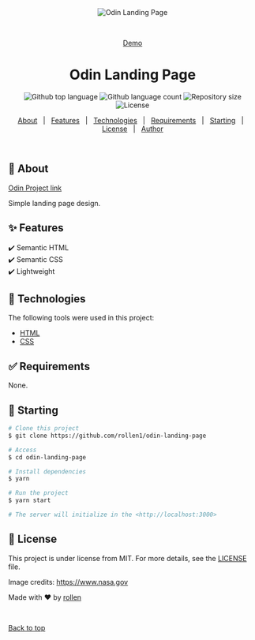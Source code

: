 <div align="center" id="top"> 
  <img src="./.github/app.gif" alt="Odin Landing Page" />

  &#xa0;

  <a href="https://rollen1.github.io/odin-landing-page">Demo</a>
</div>

<h1 align="center">Odin Landing Page</h1>

<p align="center">
  <img alt="Github top language" src="https://img.shields.io/github/languages/top/rollen1/odin-landing-page?color=0096FF">

  <img alt="Github language count" src="https://img.shields.io/github/languages/count/rollen1/odin-landing-page?color=0096FF">

  <img alt="Repository size" src="https://img.shields.io/github/repo-size/rollen1/odin-landing-page?color=0096FF">

  <img alt="License" src="https://img.shields.io/github/license/rollen1/odin-landing-page?color=0096FF">

  <!-- <img alt="Github issues" src="https://img.shields.io/github/issues/rollen1/odin-landing-page?color=0096FF" /> -->

  <!-- <img alt="Github forks" src="https://img.shields.io/github/forks/rollen1/odin-landing-page?color=0096FF" /> -->

  <!-- <img alt="Github stars" src="https://img.shields.io/github/stars/rollen1/odin-landing-page?color=0096FF" /> -->
</p>

<!-- Status -->

<!-- <h4 align="center"> 
	🚧  Odin Landing Page 🚀 Under construction...  🚧
</h4> 

<hr> -->

<p align="center">
  <a href="#dart-about">About</a> &#xa0; | &#xa0; 
  <a href="#sparkles-features">Features</a> &#xa0; | &#xa0;
  <a href="#rocket-technologies">Technologies</a> &#xa0; | &#xa0;
  <a href="#white_check_mark-requirements">Requirements</a> &#xa0; | &#xa0;
  <a href="#checkered_flag-starting">Starting</a> &#xa0; | &#xa0;
  <a href="#memo-license">License</a> &#xa0; | &#xa0;
  <a href="https://github.com/rollen1" target="_blank">Author</a>
</p>

<br>

## :dart: About ##

[Odin Project link](https://www.theodinproject.com/lessons/foundations-landing-page)

Simple landing page design. 

## :sparkles: Features ##

:heavy_check_mark: Semantic HTML\
:heavy_check_mark: Semantic CSS\
:heavy_check_mark: Lightweight

## :rocket: Technologies ##

The following tools were used in this project:

- [HTML](https://html.spec.whatwg.org/multipage/)
- [CSS](https://www.w3schools.com/css/)

## :white_check_mark: Requirements ##

None.

## :checkered_flag: Starting ##

```bash
# Clone this project
$ git clone https://github.com/rollen1/odin-landing-page

# Access
$ cd odin-landing-page

# Install dependencies
$ yarn

# Run the project
$ yarn start

# The server will initialize in the <http://localhost:3000>
```

## :memo: License ##

This project is under license from MIT. For more details, see the [LICENSE](LICENSE) file.

Image credits: https://www.nasa.gov


Made with :heart: by <a href="https://github.com/rollen1" target="_blank">rollen</a>

&#xa0;

<a href="#top">Back to top</a>
